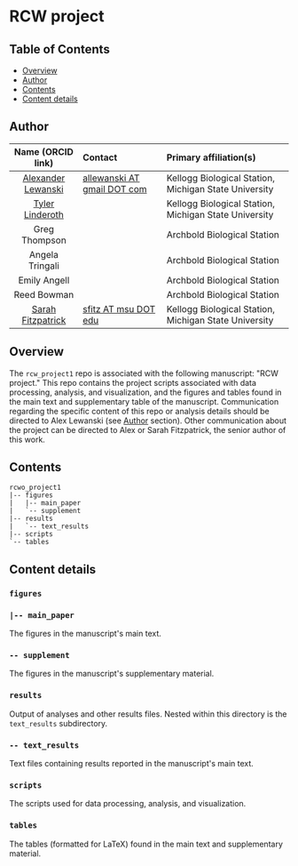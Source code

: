 # RCW project

## Table of Contents
- [Overview](#overview)
- [Author](#author)
- [Contents](#contents)
- [Content details](#content-details)

## Author

Name (ORCID link)| Contact | Primary affiliation(s)
:-----:|:-----|:-----
[Alexander Lewanski](https://orcid.org/0000-0001-5843-0837)|[allewanski AT gmail DOT com](mailto:allewanski@gmail.com)|Kellogg Biological Station, Michigan State University
[Tyler Linderoth](https://orcid.org/0000-0002-4231-6201)| |Kellogg Biological Station, Michigan State University
Greg Thompson| |Archbold Biological Station
Angela Tringali| |Archbold Biological Station
Emily Angell| |Archbold Biological Station
Reed Bowman| |Archbold Biological Station
[Sarah Fitzpatrick](https://orcid.org/0000-0002-5610-9449)|[sfitz AT msu DOT edu](mailto:sfitz@msu.edu)|Kellogg Biological Station, Michigan State University

## Overview
The `rcw_project1` repo is associated with the following manuscript: "RCW project." This repo contains the project scripts associated with data processing, analysis, and visualization, and the figures and tables found in the main text and supplementary table of the manuscript. Communication regarding the specific content of this repo or analysis details should be directed to Alex Lewanski (see [Author](#author) section). Other communication about the project can be directed to Alex or Sarah Fitzpatrick, the senior author of this work.

## Contents
```
rcwo_project1
|-- figures
|   |-- main_paper
|   `-- supplement
|-- results
|   `-- text_results
|-- scripts
`-- tables
```


## Content details
### `figures`
### `|-- main_paper`
The figures in the manuscript's main text.
### `-- supplement`
The figures in the manuscript's supplementary material.

### `results`
Output of analyses and other results files. Nested within this directory is the `text_results` subdirectory.
### `-- text_results`
Text files containing results reported in the manuscript's main text.

### `scripts`
The scripts used for data processing, analysis, and visualization.

### `tables`
The tables (formatted for LaTeX) found in the main text and supplementary material.
